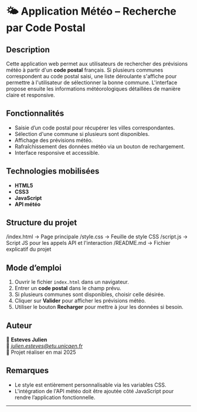 # 🌤️ Application Météo – Recherche par Code Postal

## Description

Cette application web permet aux utilisateurs de rechercher des prévisions météo à partir d'un **code postal** français. Si plusieurs communes correspondent au code postal saisi, une liste déroulante s'affiche pour permettre à l'utilisateur de sélectionner la bonne commune. L'interface propose ensuite les informations météorologiques détaillées de manière claire et responsive.

## Fonctionnalités

- Saisie d’un code postal pour récupérer les villes correspondantes.
- Sélection d'une commune si plusieurs sont disponibles.
- Affichage des prévisions météo.
- Rafraîchissement des données météo via un bouton de rechargement.
- Interface responsive et accessible.

## Technologies mobilisées

- **HTML5** 
- **CSS3** 
- **JavaScript** 
- **API météo** 

## Structure du projet

/index.html → Page principale
/style.css → Feuille de style CSS
/script.js →  Script JS pour les appels API et l'interaction
/README.md → Fichier explicatif du projet

## Mode d’emploi

1. Ouvrir le fichier `index.html` dans un navigateur.
2. Entrer un **code postal** dans le champ prévu.
3. Si plusieurs communes sont disponibles, choisir celle désirée.
4. Cliquer sur **Valider** pour afficher les prévisions météo.
5. Utiliser le bouton **Recharger** pour mettre à jour les données si besoin.

## Auteur

👤 **Esteves Julien**  
📧 *julien.esteves@etu.unicaen.fr*  
📅 Projet réaliser en mai 2025  

## Remarques

- Le style est entièrement personnalisable via les variables CSS.
- L'intégration de l'API météo doit être ajoutée côté JavaScript pour rendre l’application fonctionnelle.

---

